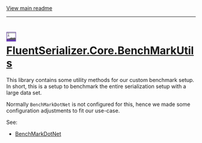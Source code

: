 [//]: # (Header)

<a href="https://github.com/Marvin-Brouwer/FluentSerializer#readme">
	View main readme
</a><hr/>
<h1>
	<img alt="icon" width="26" height="26"
		src="/docs/logo/Logo.default.optimized.svg" />
	<a href="/src/FluentSerializer.Core.BenchMarkUtils#readme">
		FluentSerializer.Core.BenchMarkUtils
	</a>
</h1>

[//]: # (Body)

This library contains some utility methods for our custom benchmark setup.  
In short, this is a setup to benchmark the entire serialization setup with a large data set.  

Normally `BenchMarkDotNet` is not configured for this, hence we made some configuration adjustments to fit our use-case.

See:

- [BenchMarkDotNet](https://github.com/dotnet/BenchmarkDotNet#readme)
